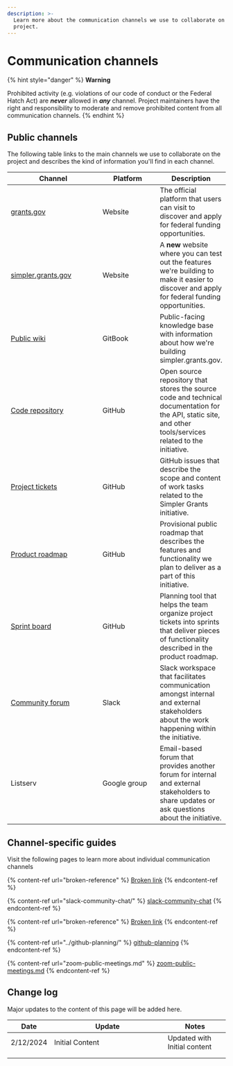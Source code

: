 ```yaml
---
description: >-
  Learn more about the communication channels we use to collaborate on the
  project.
---
```


# Communication channels

{% hint style="danger" %}
**Warning**

Prohibited activity (e.g. violations of our code of conduct or the Federal Hatch Act) are _**never**_ allowed in _**any**_ channel. Project maintainers have the right and responsibility to moderate and remove prohibited content from all communication channels.
{% endhint %}

## Public channels

The following table links to the main channels we use to collaborate on the project and describes the kind of information you'll find in each channel.

<table><thead><tr><th width="219">Channel</th><th width="137">Platform</th><th>Description</th></tr></thead><tbody><tr><td><a href="https://www.grants.gov">grants.gov</a></td><td>Website</td><td>The official platform that users can visit to discover and apply for federal funding opportunities.</td></tr><tr><td><a href="https://simpler.grants.gov">simpler.grants.gov</a></td><td>Website</td><td>A <strong>new</strong> website where you can test out the features we're building to make it easier to discover and apply for federal funding opportunities.</td></tr><tr><td><a href="https://app.gitbook.com/o/cFcvhi6d0nlLyH2VzVgn/s/Pm7UEzeiS1tbLCV1SFRu/">Public wiki</a></td><td>GitBook</td><td>Public-facing knowledge base with information about how we're building simpler.grants.gov.</td></tr><tr><td><a href="https://github.com/HHS/simpler-grants-gov">Code repository</a></td><td>GitHub</td><td>Open source repository that stores the source code and technical documentation for the API, static site, and other tools/services related to the initiative.</td></tr><tr><td><a href="https://github.com/HHS/simpler-grants-gov/issues">Project tickets</a></td><td>GitHub</td><td>GitHub issues that describe the scope and content of work tasks related to the Simpler Grants initiative.</td></tr><tr><td><a href="https://github.com/orgs/HHS/projects/12">Product roadmap</a></td><td>GitHub</td><td>Provisional public roadmap that describes the features and functionality we plan to deliver as a part of this initiative.</td></tr><tr><td><a href="https://github.com/orgs/HHS/projects/13">Sprint board</a></td><td>GitHub</td><td>Planning tool that helps the team organize project tickets into sprints that deliver pieces of functionality described in the product roadmap.</td></tr><tr><td><a href="https://join.slack.com/t/betagrantsgov/shared_invite/zt-2ckveruk4-MaemUdO1st6C6FVrJBuIoA">Community forum</a></td><td>Slack</td><td>Slack workspace that facilitates communication amongst internal and external stakeholders about the work happening within the initiative.</td></tr><tr><td>Listserv</td><td>Google group</td><td>Email-based forum that provides another forum for internal and external stakeholders to share updates or ask questions about the initiative.</td></tr></tbody></table>

## Channel-specific guides

Visit the following pages to learn more about individual communication channels

{% content-ref url="broken-reference" %}
[Broken link](broken-reference)
{% endcontent-ref %}

{% content-ref url="slack-community-chat/" %}
[slack-community-chat](slack-community-chat/)
{% endcontent-ref %}

{% content-ref url="broken-reference" %}
[Broken link](broken-reference)
{% endcontent-ref %}

{% content-ref url="../github-planning/" %}
[github-planning](../github-planning/)
{% endcontent-ref %}

{% content-ref url="zoom-public-meetings.md" %}
[zoom-public-meetings.md](zoom-public-meetings.md)
{% endcontent-ref %}

## Change log

Major updates to the content of this page will be added here.

<table><thead><tr><th>Date</th><th width="246">Update</th><th>Notes</th></tr></thead><tbody><tr><td>2/12/2024</td><td>Initial Content</td><td>Updated with Initial content</td></tr><tr><td></td><td></td><td></td></tr><tr><td></td><td></td><td></td></tr></tbody></table>
